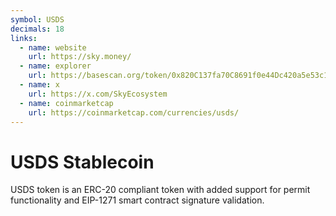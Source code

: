 ```yaml
---
symbol: USDS
decimals: 18
links:
  - name: website
    url: https://sky.money/
  - name: explorer
    url: https://basescan.org/token/0x820C137fa70C8691f0e44Dc420a5e53c168921Dc
  - name: x
    url: https://x.com/SkyEcosystem
  - name: coinmarketcap
    url: https://coinmarketcap.com/currencies/usds/
---
```


# USDS Stablecoin

USDS token is an ERC-20 compliant token with added support for permit functionality and EIP-1271 smart contract signature validation.
